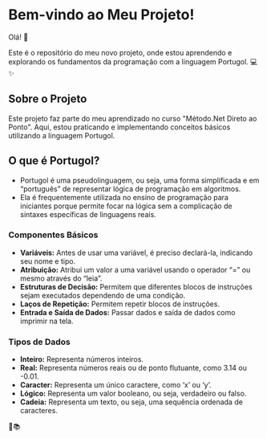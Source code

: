 # Bem-vindo ao Meu Projeto!

Olá! 👋

Este é o repositório do meu novo projeto, onde estou aprendendo e explorando os fundamentos da programação com a linguagem Portugol. 💻✨

## Sobre o Projeto

Este projeto faz parte do meu aprendizado no curso "Método.Net Direto ao Ponto". Aqui, estou praticando e implementando conceitos básicos utilizando a linguagem Portugol.

## O que é Portugol?

- Portugol é uma pseudolinguagem, ou seja, uma forma simplificada e em “português” de representar lógica de programação em algoritmos.
- Ela é frequentemente utilizada no ensino de programação para iniciantes porque permite focar na lógica sem a complicação de sintaxes específicas de linguagens reais.

### Componentes Básicos

- **Variáveis:** Antes de usar uma variável, é preciso declará-la, indicando seu nome e tipo.
- **Atribuição:** Atribui um valor a uma variável usando o operador “=” ou mesmo através do “leia”.
- **Estruturas de Decisão:** Permitem que diferentes blocos de instruções sejam executados dependendo de uma condição.
- **Laços de Repetição:** Permitem repetir blocos de instruções.
- **Entrada e Saída de Dados:** Passar dados e saída de dados como imprimir na tela.

### Tipos de Dados

- **Inteiro:** Representa números inteiros.
- **Real:** Representa números reais ou de ponto flutuante, como 3.14 ou -0.01.
- **Caracter:** Representa um único caractere, como ‘x’ ou ‘y’.
- **Lógico:** Representa um valor booleano, ou seja, verdadeiro ou falso.
- **Cadeia:** Representa um texto, ou seja, uma sequência ordenada de caracteres.

🚀📚

